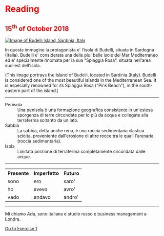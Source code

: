 <h1 style="color:red;">Reading</h1>

<h2 style="color:red;"> 15<sup>th</sup> of October 2018 </h2>
  

 <p>
   <a href="https://upload.wikimedia.org/wikipedia/commons/0/08/Spiaggia_rosa%2C_isola_di_budelli%2C_sardegna.jpg" 
 title="Budelli Island">
     
 <img class="imgLeft"
 src="https://upload.wikimedia.org/wikipedia/commons/0/08/Spiaggia_rosa%2C_isola_di_budelli%2C_sardegna.jpg" alt="Image of   Budelli Island, Sardinia, Italy">
 
 </a>

<p lang="it"> In questa immagine la protagonista e' l'isola di Budelli, situata in Sardegna (Italia). Budelli e' considerata una delle piu' belle isole del Mar Mediterraneo ed e' specialmente rinomata per la sua "Spiaggia Rosa", situata nell'area sud-est dell'isola. </p>

<p lang="en">(This image portrays the Island of Budelli, located in Sardinia (Italy). Budelli is considered one of the most beautiful islands in the Mediterranean Sea. It is especially renowned for its Spiaggia Rosa ("Pink Beach"), in the south-eastern part of the island.) </p> 
 
 <p style="clear:both;"></p>
 
 <hr>
 


<dl>
  <dt>Penisola</dt>
  <dd>Una penisola è una formazione geografica consistente in un'estesa sporgenza di terre circondate per lo più da acqua e collegate alla terraferma soltanto da un lato.</dd>
  
  <dt>Sabbia</dt>
  <dd>La sabbia, detta anche rena, è una roccia sedimentaria clastica sciolta, proveniente dall'erosione di altre rocce tra le quali l'arenaria (roccia sedimentaria).</dd>
  
  <dt>Isola</dt>
  <dd>Limitata porzione di terraferma completamente circondata dalle acque.</dd>
</dl>


  <hr>
  
<p>
  <table lang="it">
  <tr> <th>Presente</th> <th>Imperfetto</th> <th> Futuro</th> </tr>
  <tr><td>sono</td><td>ero</td><td>saro'</td></tr>
  <tr><td>ho</td><td>avevo</td><td>avro'</td></tr>
  <tr><td>vado</td><td>andavo</td><td>andro'</td></tr>
  </table>
</p>

  <hr>
 
<p lang="it"> Mi chiamo Ada, sono italiana e studio russo e business management a Londra.</p>

<p>
<a style="float:right:" href="practice.html" class="btn2">Go to Exercise 1</a>
</p>
<div style="clear.both;"> </div>
